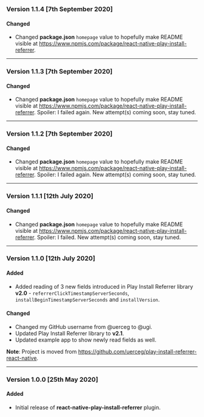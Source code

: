 ### Version 1.1.4 [7th September 2020]
#### Changed
- Changed **package.json** `homepage` value to hopefully make README visible at https://www.npmjs.com/package/react-native-play-install-referrer.

---

### Version 1.1.3 [7th September 2020]
#### Changed
- Changed **package.json** `homepage` value to hopefully make README visible at https://www.npmjs.com/package/react-native-play-install-referrer. Spoiler: I failed again. New attempt(s) coming soon, stay tuned.

---

### Version 1.1.2 [7th September 2020]
#### Changed
- Changed **package.json** `homepage` value to hopefully make README visible at https://www.npmjs.com/package/react-native-play-install-referrer. Spoiler: I failed again. New attempt(s) coming soon, stay tuned.

---

### Version 1.1.1 [12th July 2020]
#### Changed
- Changed **package.json** `homepage` value to hopefully make README visible at https://www.npmjs.com/package/react-native-play-install-referrer. Spoiler: I failed. New attempt(s) coming soon, stay tuned.

---

### Version 1.1.0 [12th July 2020]
#### Added
- Added reading of 3 new fields introduced in Play Install Referrer library **v2.0** - `referrerClickTimestampServerSeconds`, `installBeginTimestampServerSeconds` and `installVersion`.

#### Changed
- Changed my GitHub username from @uerceg to @ugi.
- Updated Play Install Referrer library to **v2.1**.
- Updated example app to show newly read fields as well.

**Note**: Project is moved from https://github.com/uerceg/play-install-referrer-react-native.

---

### Version 1.0.0 [25th May 2020]
#### Added
- Initial release of **react-native-play-install-referrer** plugin.
